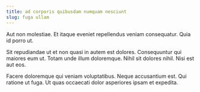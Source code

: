 ```yaml
---
title: ad corporis quibusdam numquam nesciunt
slug: fuga ullam
---
```


Aut non molestiae. Et itaque eveniet repellendus veniam consequatur. Quia id porro ut.

Sit repudiandae ut et non quasi in autem est dolores. Consequuntur qui maiores eum ut. Totam unde illum doloremque. Nihil sit dolores nihil. Nisi est aut eos.

Facere doloremque qui veniam voluptatibus. Neque accusantium est. Qui ratione ut fuga. Ut quas occaecati dolor asperiores ipsam et expedita.
